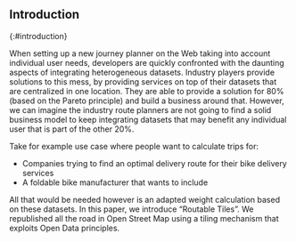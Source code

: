 ## Introduction
{:#introduction}

When setting up a new journey planner on the Web taking into account individual user needs, developers are quickly confronted with the daunting aspects of integrating heterogeneous datasets.
Industry players provide solutions to this mess, by providing services on top of their datasets that are centralized in one location.
They are able to provide a solution for 80% (based on the Pareto principle) and build a business around that.
However, we can imagine the industry route planners are not going to find a solid business model to keep integrating datasets that may benefit any individual user that is part of the other 20%.

Take for example use case where people want to calculate trips for:

 * Companies trying to find an optimal delivery route for their bike delivery services
 * A foldable bike manufacturer that wants to include 

All that would be needed however is an adapted weight calculation based on these datasets.
In this paper, we introduce “Routable Tiles”.
We republished all the road in Open Street Map using a tiling mechanism that exploits Open Data principles.

